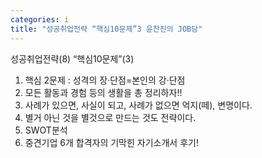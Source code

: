 ```yaml
---
categories: i
title: "성공취업전략 “핵심10문제”3 윤찬진의 JOB담"
---
```





성공취업전략(8)&nbsp;&ldquo;핵심10문제&rdquo;(3)


1) 핵심 2문제 : 성격의 장&middot;단점=본인의 강&middot;단점&nbsp;
2) 모든 활동과 경험 등의 생활을 총 정리하자!!
3) 사례가 있으면, 사실이 되고, 사례가 없으면 억지(떼), 변명이다.
4) 별거 아닌 것을 별것으로 만드는 것도 전략이다.
5) SWOT분석
6) 중견기업 6개 합격자의 기막힌 자기소개서 후기!